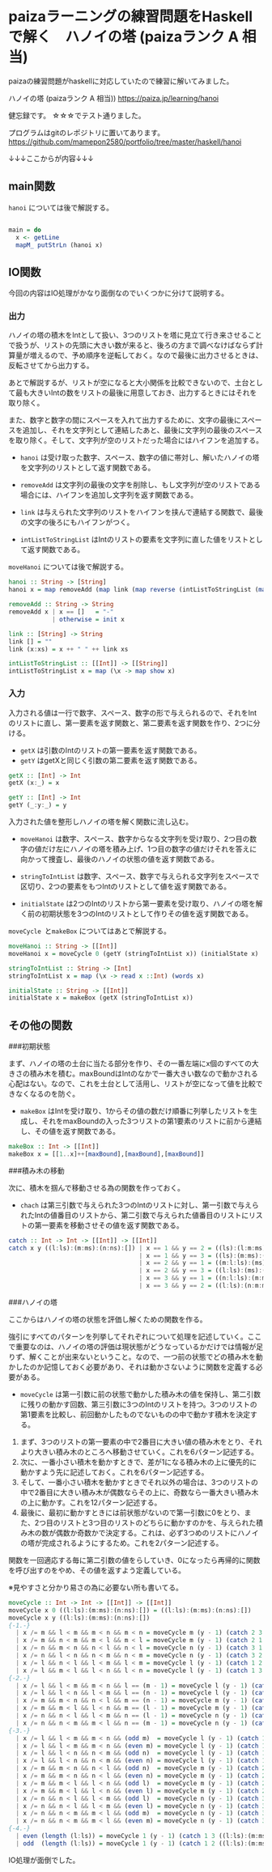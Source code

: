 
# paizaラーニングの練習問題をHaskellで解く　ハノイの塔 (paizaランク A 相当)

paizaの練習問題がhaskellに対応していたので練習に解いてみました。

ハノイの塔 (paizaランク A 相当))
https://paiza.jp/learning/hanoi

健忘録です。
☆☆☆でテスト通りました。

プログラムはgitのレポジトリに置いてあります。
https://github.com/mamepon2580/portfolio/tree/master/haskell/hanoi

↓↓↓ここからが内容↓↓↓

## main関数

`hanoi` については後で解説する。

```haskell

main = do
  x <- getLine
  mapM_ putStrLn (hanoi x)
```

## IO関数

今回の内容はIO処理がかなり面倒なのでいくつかに分けて説明する。

### 出力

ハノイの塔の積木をIntとして扱い、3つのリストを塔に見立て行き来させることで扱うが、リストの先頭に大きい数が来ると、後ろの方まで調べなけばならず計算量が増えるので、予め順序を逆転しておく。なので最後に出力させるときは、反転させてから出力する。

あとで解説するが、リストが空になると大小関係を比較できないので、土台として最も大きいIntの数をリストの最後に用意しておき、出力するときにはそれを取り除く。

また、数字と数字の間にスペースを入れて出力するために、文字の最後にスペースを追加し、それを文字列として連結したあと、最後に文字列の最後のスペースを取り除く。そして、文字列が空のリストだった場合にはハイフンを追加する。


- `hanoi` は受け取った数字、スペース、数字の値に帯対し、解いたハノイの塔を文字列のリストとして返す関数である。

- `removeAdd` は文字列の最後の文字を削除し、もし文字列が空のリストである場合には、ハイフンを追加し文字列を返す関数である。

- `link` は与えられた文字列のリストをハイフンを挟んで連結する関数で、最後の文字の後ろにもハイフンがつく。

- `intListToStringList` はIntのリストの要素を文字列に直した値をリストとして返す関数である。

`moveHanoi` については後で解説する。

```haskell
hanoi :: String -> [String]
hanoi x = map removeAdd (map link (map reverse (intListToStringList (map init (moveHanoi x)))))

removeAdd :: String -> String
removeAdd x | x == []   = "-"
            | otherwise = init x

link :: [String] -> String
link [] = ""
link (x:xs) = x ++ " " ++ link xs

intListToStringList :: [[Int]] -> [[String]]
intListToStringList x = map (\x -> map show x)
```

### 入力

入力される値は一行で数字、スペース、数字の形で与えられるので、それをIntのリストに直し、第一要素を返す関数と、第二要素を返す関数を作り、2つに分ける。

- `getX` は引数のIntのリストの第一要素を返す関数である。
- `getY` はgetXと同じく引数の第二要素を返す関数である。

```haskell
getX :: [Int] -> Int
getX (x:_) = x

getY :: [Int] -> Int
getY (_:y:_) = y
```

入力された値を整形しハノイの塔を解く関数に流し込む。

- `moveHanoi` は数字、スペース、数字からなる文字列を受け取り、2つ目の数字の値だけ左にハノイの塔を積み上げ、1つ目の数字の値だけそれを答えに向かって捜査し、最後のハノイの状態の値を返す関数である。

- `stringToIntList` は数字、スペース、数字で与えられる文字列をスペースで区切り、2つの要素をもつIntのリストとして値を返す関数である。

- `initialState` は2つのIntのリストから第一要素を受け取り、ハノイの塔を解く前の初期状態を3つのIntのリストとして作りその値を返す関数である。


`moveCycle `と`makeBox` についてはあとで解説する。

```haskell
moveHanoi :: String -> [[Int]]
moveHanoi x = moveCycle 0 (getY (stringToIntList x)) (initialState x)

stringToIntList :: String -> [Int]
stringToIntList x = map (\x -> read x ::Int) (words x)

initialState :: String -> [[Int]]
initialState x = makeBox (getX (stringToIntList x))
```

## その他の関数

###初期状態

まず、ハノイの塔の土台に当たる部分を作り、その一番左端にx個のすべての大きさの積み木を積む。maxBoundはIntのなかで一番大きい数なので動かされる心配はない。なので、これを土台として活用し、リストが空になって値を比較できなくなるのを防ぐ。

- `makeBox` はIntを受け取り、1からその値の数だけ順番に列挙したリストを生成し、それをmaxBoundの入った3つリストの第1要素のリストに前から連結し、その値を返す関数である。

```haskell
makeBox :: Int -> [[Int]]
makeBox x = [[1..x]++[maxBound],[maxBound],[maxBound]]
```

###積み木の移動

次に、積木を掴んで移動させる為の関数を作っておく。

- `chach` は第三引数で与えられた3つのIntのリストに対し、第一引数で与えられたIntの値番目のリストから、第二引数で与えられた値番目のリストにリストの第一要素を移動させその値を返す関数である。

```haskell
catch :: Int -> Int -> [[Int]] -> [[Int]]
catch x y ((l:ls):(m:ms):(n:ns):[]) | x == 1 && y == 2 = ((ls):(l:m:ms):(n:ns):[])
                                    | x == 1 && y == 3 = ((ls):(m:ms):(l:n:ns):[])
                                    | x == 2 && y == 1 = ((m:l:ls):(ms):(n:ns):[])
                                    | x == 2 && y == 3 = ((l:ls):(ms):(m:n:ns):[])
                                    | x == 3 && y == 1 = ((n:l:ls):(m:ms):(ns):[])
                                    | x == 3 && y == 2 = ((l:ls):(n:m:ms):(ns):[])
```

###ハノイの塔

ここからはハノイの塔の状態を評価し解くための関数を作る。

強引にすべてのパターンを列挙してそれぞれについて処理を記述していく。ここで重要なのは、ハノイの塔の評価は現状態がどうなっているかだけでは情報が足りず、解くことが出来ないということ。なので、一つ前の状態でどの積み木を動かしたのか記憶しておく必要があり、それは動かさないように関数を定義する必要がある。

- `moveCycle` は第一引数に前の状態で動かした積み木の値を保持し、第二引数に残りの動かす回数、第三引数に3つのIntのリストを持つ。3つのリストの第1要素を比較し、前回動かしたものでないものの中で動かす積木を決定する。<br>
 1. まず、3つのリストの第一要素の中で2番目に大きい値の積み木をとり、それより大きい積み木のところへ移動させていく。これを6パターン記述する。
 2. 次に、一番小さい積木を動かすときで、差が1になる積み木の上に優先的に動かすよう先に記述しておく。これを6パターン記述する。
 3. そして、一番小さい積木を動かすときでそれ以外の場合は、3つのリストの中で2番目に大きい積み木が偶数ならその上に、奇数なら一番大きい積み木の上に動かす。これを12パターン記述する。
 4. 最後に、最初に動かすときには前状態がないので第一引数に0をとり、また、2つ目のリストと3つ目のリストのどちらに動かすのかを、与えられた積み木の数が偶数か奇数かで決定する。これは、必ず3つめのリストにハノイの塔が完成されるようにするため。これを2パターン記述する。

関数を一回適応する毎に第二引数の値をらしていき、0になったら再帰的に関数を呼び出すのをやめ、その値を返すよう定義している。

※見やすさと分かり易さの為に必要ない所も書いてる。

```haskell
moveCycle :: Int -> Int -> [[Int]] -> [[Int]]
moveCycle x 0 ((l:ls):(m:ms):(n:ns):[]) = ((l:ls):(m:ms):(n:ns):[])
moveCycle x y ((l:ls):(m:ms):(n:ns):[])
{-1.-}
  | x /= m && l < m && m < n && m < n = moveCycle m (y - 1) (catch 2 3 ((l:ls):(m:ms):(n:ns):[]))
  | x /= m && n < m && m < l && m < l = moveCycle m (y - 1) (catch 2 1 ((l:ls):(m:ms):(n:ns):[]))
  | x /= n && m < n && n < l && n < l = moveCycle n (y - 1) (catch 3 1 ((l:ls):(m:ms):(n:ns):[]))
  | x /= n && l < n && n < m && n < m = moveCycle n (y - 1) (catch 3 2 ((l:ls):(m:ms):(n:ns):[]))
  | x /= l && n < l && l < m && l < m = moveCycle l (y - 1) (catch 1 2 ((l:ls):(m:ms):(n:ns):[]))
  | x /= l && m < l && l < n && l < n = moveCycle l (y - 1) (catch 1 3 ((l:ls):(m:ms):(n:ns):[]))
{-2.-}
  | x /= l && l < m && m < n && l == (m - 1) = moveCycle l (y - 1) (catch 1 2 ((l:ls):(m:ms):(n:ns):[]))
  | x /= l && l < n && l < m && l == (n - 1) = moveCycle l (y - 1) (catch 1 3 ((l:ls):(m:ms):(n:ns):[]))
  | x /= m && m < n && n < l && m == (n - 1) = moveCycle m (y - 1) (catch 2 3 ((l:ls):(m:ms):(n:ns):[]))
  | x /= m && m < l && l < n && m == (l - 1) = moveCycle m (y - 1) (catch 2 1 ((l:ls):(m:ms):(n:ns):[]))
  | x /= n && n < l && l < m && n == (l - 1) = moveCycle n (y - 1) (catch 3 1 ((l:ls):(m:ms):(n:ns):[]))
  | x /= n && n < m && m < l && n == (m - 1) = moveCycle n (y - 1) (catch 3 2 ((l:ls):(m:ms):(n:ns):[]))
{-3.-}
  | x /= l && l < m && m < n && (odd m)  = moveCycle l (y - 1) (catch 1 3 ((l:ls):(m:ms):(n:ns):[]))
  | x /= l && l < m && m < n && (even m) = moveCycle l (y - 1) (catch 1 2 ((l:ls):(m:ms):(n:ns):[]))
  | x /= l && l < n && n < m && (odd n)  = moveCycle l (y - 1) (catch 1 2 ((l:ls):(m:ms):(n:ns):[]))
  | x /= l && l < n && n < m && (even n) = moveCycle l (y - 1) (catch 1 3 ((l:ls):(m:ms):(n:ns):[]))
  | x /= m && m < n && n < l && (odd n)  = moveCycle m (y - 1) (catch 2 1 ((l:ls):(m:ms):(n:ns):[]))
  | x /= m && m < n && n < l && (even n) = moveCycle m (y - 1) (catch 2 3 ((l:ls):(m:ms):(n:ns):[]))
  | x /= m && m < l && l < n && (odd l)  = moveCycle m (y - 1) (catch 2 3 ((l:ls):(m:ms):(n:ns):[]))
  | x /= m && m < l && l < n && (even l) = moveCycle m (y - 1) (catch 2 1 ((l:ls):(m:ms):(n:ns):[]))
  | x /= n && n < l && l < m && (odd l)  = moveCycle n (y - 1) (catch 3 2 ((l:ls):(m:ms):(n:ns):[]))
  | x /= n && n < l && l < m && (even l) = moveCycle n (y - 1) (catch 3 1 ((l:ls):(m:ms):(n:ns):[]))
  | x /= n && n < m && m < l && (odd m)  = moveCycle n (y - 1) (catch 3 1 ((l:ls):(m:ms):(n:ns):[]))
  | x /= n && n < m && m < l && (even m) = moveCycle n (y - 1) (catch 3 2 ((l:ls):(m:ms):(n:ns):[]))
{-4.-}
  | even (length (l:ls)) = moveCycle 1 (y - 1) (catch 1 3 ((l:ls):(m:ms):(n:ns):[]))
  | odd  (length (l:ls)) = moveCycle 1 (y - 1) (catch 1 2 ((l:ls):(m:ms):(n:ns):[]))
```
IO処理が面倒でした。
